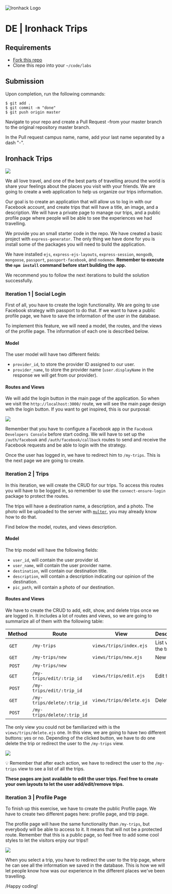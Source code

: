 ![Ironhack Logo](https://i.imgur.com/1QgrNNw.png)

# DE | Ironhack Trips

## Requirements

- [Fork this repo](https://guides.github.com/activities/forking/)
- Clone this repo into your `~/code/labs`

## Submission

Upon completion, run the following commands:

```
$ git add .
$ git commit -m "done"
$ git push origin master
```

Navigate to your repo and create a Pull Request -from your master branch to the original repository master branch.

In the Pull request campus name, name, add your last name separated by a dash "-".

## Ironhack Trips

![](https://s3-eu-west-1.amazonaws.com/ih-materials/uploads/upload_636e2359cf6b2c08adc694e114f5ac81.png)

We all love travel, and one of the best parts of travelling around the world is share your feelings about the places you visit with your friends. We are going to create a web application to help us organize our trips information.

Our goal is to create an application that will allow us to log in with our Facebook account, and create trips that will have a title, an image, and a description. We will have a private page to manage our trips, and a public profile page where people will be able to see the experiences we had travelling.

We provide you an small starter code in the repo. We have created a basic project with `express-generator`. The only thing we have done for you is install some of the packages you will need to build the application.

We have installed `ejs`, `express-ejs-layouts`, `express-session`, `mongodb`, `mongoose`, `passport`, `passport-facebook`, and `nodemon`. **Remember to execute the `npm install` command before start building the app.**

We recommend you to follow the next iterations to build the solution successfully.

### Iteration 1 | Social Login

First of all, you have to create the login functionality. We are going to use Facebook strategy with passport to do that. If we want to have a public profile page, we have to save the information of the user in the database.

To implement this feature, we will need a model, the routes, and the views of the profile page. The information of each one is described below.

#### Model

The user model will have two different fields:

- `provider_id`, to store the provider ID assigned to our user.
- `provider_name`, to store the provider name (`user.displayName` in the response we will get from our provider).

#### Routes and Views

We will add the login button in the main page of the application. So when we visit the `http://localhost:3000/` route, we will see the main page design with the login button. If you want to get inspired, this is our purposal:

![](https://s3-eu-west-1.amazonaws.com/ih-materials/uploads/upload_92db9efddf8f42dd74a8f18b88b8becd.png)

Remember that you have to configure a Facebook app in the `Facebook Developers Console` before start coding. We will have to set up the `/auth/facebook` and `/auth/facebook/callback` routes to send and receive the Facebook requests and be able to login with the strategy.

Once the user has logged in, we have to redirect him to `/my-trips`. This is the next page we are going to create.

### Iteration 2 | Trips

In this iteration, we will create the CRUD for our trips. To access this routes you will have to be logged in, so remember to use the `connect-ensure-login` package to protect the routes.

The trips will have a destination name, a description, and a photo. The photo will be uploaded to the server with [`multer`](https://www.npmjs.com/package/multer), you may already know how to do that.

Find below the model, routes, and views description.

#### Model

The trip model will have the following fields:

- `user_id`, will contain the user provider id.
- `user_name`, will contain the user provider name.
- `destination`, will contain our destination title.
- `description`, will contain a description indicating our opinion of the destination.
- `pic_path`, will contain a photo of our destination.

#### Routes and Views

We have to create the CRUD to add, edit, show, and delete trips once we are logged in. It includes a lot of routes and views, so we are going to summarize all of them with the following table:

| Method | Route | View | Description |
|--------|-------|------|-------------|
| `GET`  | `/my-trips` | `views/trips/index.ejs` | List with all the trips |
| `GET`  | `/my-trips/new` | `views/trips/new.ejs` | New form |
| `POST` | `/my-trips/new` | |  |
| `GET`  | `/my-trips/edit/:trip_id` | `views/trips/edit.ejs` | Edit form |
| `POST` | `/my-trips/edit/:trip_id` | | |
| `GET`  | `/my-trips/delete/:trip_id` | `views/trips/delete.ejs` | Delete form |
| `POST` | `/my-trips/delete/:trip_id` | | |

The only view you could not be familiarized with is the `views/trips/delete.ejs` one. In this view, we are going to have two different buttons: yes or no. Depending of the clicked button, we have to do one delete the trip or redirect the user to the `/my-trips` view.

![](https://s3-eu-west-1.amazonaws.com/ih-materials/uploads/upload_4d7259649e9061a228c13927c8ad1694.png)

:bulb: Remember that after each action, we have to redirect the user to the `/my-trips` view to see a list of all the trips.


**These pages are just available to edit the user trips. Feel free to create your own layouts to let the user add/edit/remove trips.**

### Iteration 3 | Profile Page

To finish up this exercise, we have to create the public Profile page. We have to create two different pages here: profile page, and trip page.

The profile page will have the same functionality than `/my-trips`, but everybody will be able to access to it. It means that will not be a protected route. Remember that this is a public page, so feel free to add some cool styles to let the visitors enjoy our trips!!

![](https://s3-eu-west-1.amazonaws.com/ih-materials/uploads/upload_b467e7433bd1df3bfaf9484280872628.png)

When you select a trip, you have to redirect the user to the trip page, where he can see all the information we saved in the database. This is how we will let people know how was our experience in the different places we've been travelling.

/Happy coding!
